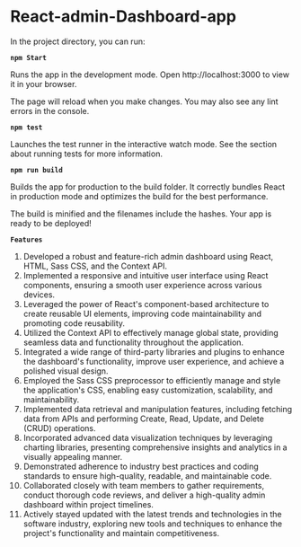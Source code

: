 # React-admin-Dashboard-app
In the project directory, you can run:

**`npm Start`**

Runs the app in the development mode.
Open http://localhost:3000 to view it in your browser.

The page will reload when you make changes.
You may also see any lint errors in the console.

**`npm test`**

Launches the test runner in the interactive watch mode.
See the section about running tests for more information.

**`npm run build`**

Builds the app for production to the build folder.
It correctly bundles React in production mode and optimizes the build for the best performance.

The build is minified and the filenames include the hashes.
Your app is ready to be deployed!

 **`Features`**

1) Developed a robust and feature-rich admin dashboard using React, HTML, Sass CSS, and the Context API.
2) Implemented a responsive and intuitive user interface using React components, ensuring a smooth user experience across various devices.
3) Leveraged the power of React's component-based architecture to create reusable UI elements, improving code maintainability and promoting code reusability.
4) Utilized the Context API to effectively manage global state, providing seamless data and functionality throughout the application.
5) Integrated a wide range of third-party libraries and plugins to enhance the dashboard's functionality, improve user experience, and achieve a polished visual design.
6) Employed the Sass CSS preprocessor to efficiently manage and style the application's CSS, enabling easy customization, scalability, and maintainability.
7) Implemented data retrieval and manipulation features, including fetching data from APIs and performing Create, Read, Update, and Delete (CRUD) operations.
8) Incorporated advanced data visualization techniques by leveraging charting libraries, presenting comprehensive insights and analytics in a visually appealing manner.
9) Demonstrated adherence to industry best practices and coding standards to ensure high-quality, readable, and maintainable code.
10) Collaborated closely with team members to gather requirements, conduct thorough code reviews, and deliver a high-quality admin dashboard within project timelines.
11) Actively stayed updated with the latest trends and technologies in the software industry, exploring new tools and techniques to enhance the project's functionality and maintain competitiveness.
